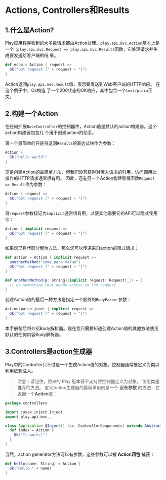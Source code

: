 Actions, Controllers和Results
================================================================================
## 1.什么是Action?
Play应用程序收到的大多数请求都由Action处理。`play.api.mvc.Action`基本上是一个
`(play.api.mvc.Request => play.api.mvc.Result)`函数，它处理请求并生成要发送给客户端的结
果。
```scala
def echo = Action { request =>
  Ok("Got request [" + request + "]")
}
```
Action返回`play.api.mvc.Result`值，表示要发送到Web客户端的HTTP响应。 在这个例子中，Ok构造
了一个200状态的OK响应，其中包含一个`text/plain`正文。

## 2.构建一个Action
在任何扩展`BaseController`的控制器中，Action值是默认的action构建器。这个action构建器包含几
个用于创建action的助手。

第一个最简单的只是将返回`Results`的表达式块作为参数：
```scala
Action {
  Ok("Hello world")
}
```
这是创建Action的最简单方法，但我们没有获得对传入请求的引用。访问调用此操作的HTTP请求通常很有用。
因此，还有另一个Action构建器将函数`Request => Result`作为参数：
```scala
Action { request =>
  Ok("Got request [" + request + "]")
}
```
将`request`参数标记为`implicit`通常很有用，以便其他需要它的API可以隐式使用它：
```scala
Action { implicit request =>
  Ok("Got request [" + request + "]")
}
```
如果您已将代码分解为方法，那么您可以传递来自action的隐式请求：
```scala
def action = Action { implicit request =>
  anotherMethod("Some para value")
  Ok("Got request [" + request + "]")
}

def anotherMethod(p: String)(implicit request: Request[_]) = {
  // do something that needs access to the request
}
```
创建Action值的最后一种方法是指定一个额外的`BodyParser`参数：
```scala
Action(parse.json) { implicit request =>
  Ok("Got request [" + request + "]")
}
```
本手册稍后将介绍Body解析器。现在您只需要知道创建Action值的其他方法使用默认的任何内容Body解析器。

## 3.Controllers是action生成器
Play中的Controller只不过是一个生成Action值的对象。控制器通常被定义为类以利用依赖注入。
> 注意：请记住，将来的 Play 版本将不支持将控制器定义为对象。 使用类是推荐的方法。
定义Action生成器的最简单用例是一个 **没有参数** 的方法，它返回一个**Action**值：
```scala
package controllers

import javax.inject.Inject
import play.api.mvc._

class Application @Inject() (cc: ControllerComponents) extends AbstractController(cc) {
  def index = Action {
    Ok("It works!")
  }
}
```
当然，action generator方法可以有参数，这些参数可以被 **Action闭包** 捕获：
```scala
def hello(name: String) = Action {
  Ok("Hello " + name)
}
```
